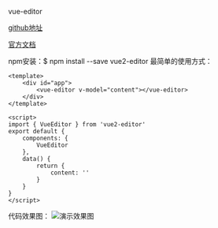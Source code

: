 vue-editor

[github地址](https://github.com/davidroyer/vue2-editor)

[官方文档](https://www.vue2editor.com/)

npm安装：$ npm install --save vue2-editor
最简单的使用方式：

    <template>
        <div id="app">
            <vue-editor v-model="content"></vue-editor>
        </div>
    </template>
    
    <script>
    import { VueEditor } from 'vue2-editor'
    export default {
        components: {
            VueEditor
        },
        data() {
            return {
                content: ''
            }
        }
    }
    </script>

代码效果图：
![演示效果图](https://www.vue2editor.com/hero-home.png)